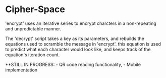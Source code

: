 # Cipher-Space

'encrypt' uses an iterative series to encrypt charcters in a non-repeating and unpredictable manner.

The 'decrypt' script takes a key as its parameters, and rebuilds the equations used to scramble the message in 'encrypt'.
this equation is used to predict what each character would look like, and keeps track of the equation's iteration count.


**STILL IN PROGRESS:
       - QR code reading functionality, 
       - Mobile implementation
